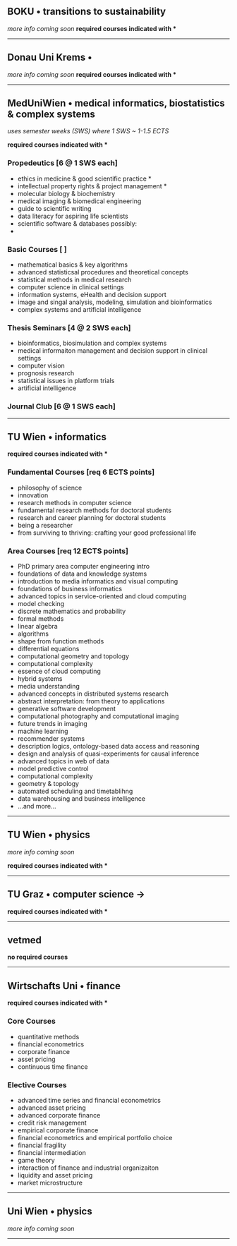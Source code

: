 ## BOKU • transitions to sustainability
*more info coming soon*
**required courses indicated with \***

----
## Donau Uni Krems • 
*more info coming soon*
**required courses indicated with \***

---
## MedUniWien • medical informatics, biostatistics & complex systems
*uses semester weeks (SWS) where 1 SWS ~ 1-1.5 ECTS*

**required courses indicated with \***

### Propedeutics \[6 @ 1 SWS each\]
- ethics in medicine & good scientific practice \*
- intellectual property rights & project management \*
- molecular biology & biochemistry
- medical imaging & biomedical engineering
- guide to scientific writing
- data literacy for aspiring life scientists
- scientific software & databases
possibly:
- 
### Basic Courses \[ \]
- mathematical basics & key algorithms
- advanced statisticsal procedures and theoretical concepts
- statistical methods in medical research
- computer science in clinical settings
- information systems, eHealth and decision support
- image and singal analysis, modeling, simulation and bioinformatics
- complex systems and artificial intelligence
### Thesis Seminars \[4 @ 2 SWS each\]
- bioinformatics, biosimulation and complex systems
- medical informaiton management and decision support in clinical settings
- computer vision
- prognosis research
- statistical issues in platform trials
- artificial intelligence
### Journal Club \[6 @ 1 SWS each\]

---
## TU Wien • informatics

**required courses indicated with \***
### Fundamental Courses \[req 6 ECTS points\]
- philosophy of science
- innovation
- research methods in computer science
- fundamental research methods for doctoral students
- research and career planning for doctoral students
- being a researcher
- from surviving to thriving: crafting your good professional life
### Area Courses \[req 12 ECTS points\]
- PhD primary area computer engineering intro
- foundations of data and knowledge systems
- introduction to media informatics and visual computing
- foundations of business informatics
- advanced topics in service-oriented and cloud computing
- model checking
- discrete mathematics and probability
- formal methods
- linear algebra
- algorithms
- shape from function methods
- differential equations
- computational geometry and topology
- computational complexity
- essence of cloud computing
- hybrid systems
- media understanding
- advanced concepts in distributed systems research
- abstract interpretation: from theory to applications
- generative software development
- computational photography and computational imaging
- future trends in imaging
- machine learning
- recommender systems
- description logics, ontology-based data access and reasoning
- design and analysis of quasi-experiments for causal inference
- advanced topics in web of data
- model predictive control
- computational complexity
- geometry & topology
- automated scheduling and timetablihng
- data warehousing and business intelligence
- \...and more\...
---
## TU Wien • physics
*more info coming soon*

**required courses indicated with \***

---
## TU Graz • computer science ->  

**required courses indicated with \***

---
## vetmed

**no required courses**

---
## Wirtschafts Uni • finance

**required courses indicated with \***
### Core Courses
- quantitative methods
- financial econometrics
- corporate finance
- asset pricing
- continuous time finance
### Elective Courses
- advanced time series and financial econometrics
- advanced asset pricing
- advanced corporate finance
- credit risk management
- empirical corporate finance
- financial econometrics and empirical portfolio choice
- financial fragility
- financial intermediation
- game theory
- interaction of finance and industrial organizaiton
- liquidity and asset pricing
- market microstructure

---
## Uni Wien • physics
*more info coming soon*

---
